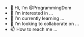 - 👋 Hi, I’m @ProgrammingDom
- 👀 I’m interested in ...
- 🌱 I’m currently learning ...
- 💞️ I’m looking to collaborate on ...
- 📫 How to reach me ...

<!---
ProgrammingDom/ProgrammingDom is a ✨ special ✨ repository because its `README.md` (this file) appears on your GitHub profile.
You can click the Preview link to take a look at your changes.
--->
